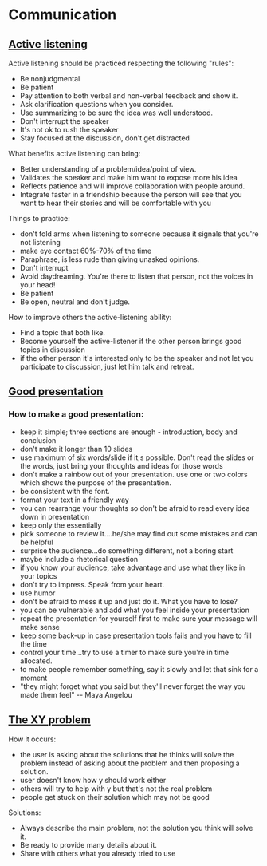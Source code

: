 # Communication

## [Active listening](https://www.verywellmind.com/what-is-active-listening-3024343)
Active listening should be practiced respecting the following "rules":
- Be nonjudgmental
- Be patient
- Pay attention to both verbal and non-verbal feedback and show it.
- Ask clarification questions when you consider.
- Use summarizing to be sure the idea was well understood.
- Don't interrupt the speaker
- It's not ok to rush the speaker
- Stay focused at the discussion, don't get distracted

What benefits active listening can bring:
- Better understanding of a problem/idea/point of view.
- Validates the speaker and make him want to expose more his idea
- Reflects patience and will improve collaboration with people around.
- Integrate faster in a friendship because the person will see that you want to hear their stories and will be comfortable with you

Things to practice:
- don't fold arms when listening to someone because it signals that you're not listening
- make eye contact 60%-70% of the time
- Paraphrase, is less rude than giving unasked opinions.
- Don't interrupt
- Avoid daydreaming. You're there to listen that person, not the voices in your head!
- Be patient
- Be open, neutral and don't judge.

How to improve others the active-listening ability:
- Find a topic that both like.
- Become yourself the active-listener if the other person brings good topics in discussion
- if the other person it's interested only to be the speaker and not let you participate to discussion, just let him talk and retreat.

## [Good presentation](https://biteable.com/blog/tips/how-to-make-good-presentation/)

### How to make a good presentation:
- keep it simple; three sections are enough - introduction, body and conclusion
- don't make it longer than 10 slides
- use maximum of six words/slide if it;s possible. Don't read the slides or the words, just bring your thoughts and ideas for those words
- don't make a rainbow out of your presentation. use one or two colors which shows the purpose of the presentation.
- be consistent with the font.
- format your text in a friendly way
- you can rearrange your thoughts so don't be afraid to read every idea down in presentation
- keep only the essentially
- pick someone to review it....he/she may find out some mistakes and can be helpful
- surprise the audience...do something different, not a boring start
- maybe include a rhetorical question
- if you know your audience, take advantage and use what they like in your topics
- don't try to impress. Speak from your heart.
- use humor
- don't be afraid to mess it up and just do it. What you have to lose?
- you can be vulnerable and add what you feel inside your presentation
- repeat the presentation for yourself first to make sure your message will make sense
- keep some back-up in case presentation tools fails and you have to fill the time
- control your time...try to use a timer to make sure you're in time allocated.
- to make people remember something, say it slowly and let that sink for a moment
- "they might forget what you said but they'll never forget the way you made them feel" -- Maya Angelou

## [The XY problem](http://xyproblem.info/)
How it occurs:
- the user is asking about the solutions that he thinks will solve the problem instead of asking about the problem and then proposing a solution.
- user doesn't know how y should work either
- others will try to help with y but that's not the real problem
- people get stuck on their solution which may not be good

Solutions:
- Always describe the main problem, not the solution you think will solve it.
- Be ready to provide many details about it.
- Share with others what you already tried to use
